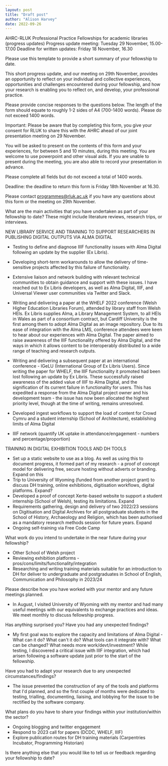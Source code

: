 ```yaml
---
layout: post
title: "Draft post"
author: "Alison Harvey"
date: 2022-09-26
---
```

AHRC-RLUK Professional Practice Fellowships for academic libraries (progress updates)
Progress update meeting: Tuesday 29 November, 15.00-17.00
Deadline for written updates: Friday 18 November, 16.30

Please use this template to provide a short summary of your fellowship to date.

This short progress update, and our meeting on 29th November, provides an opportunity to reflect on your individual and collective experiences, opportunities and challenges encountered during your fellowship, and how your research is enabling you to reflect on, and develop, your professional practice.

Please provide concise responses to the questions below. The length of the form should equate to roughly 1-2 sides of A4 (700-1400 words). Please do not exceed 1400 words.

Important: Please be aware that by completing this form, you give your consent for RLUK to share this with the AHRC ahead of our joint presentation meeting on 29 November. 

You will be asked to present on the contents of this form and your experiences, for between 5 and 10 minutes, during this meeting. You are welcome to use powerpoint and other visual aids. If you are unable to present during the meeting, you are also able to record your presentation in advance.

Please complete all fields but do not exceed a total of 1400 words.

Deadline: the deadline to return this form is Friday 18th November at 16.30.

Please contact programmes@rluk.ac.uk if you have any questions about this form or the meeting on 29th November.

What are the main activities that you have undertaken as part of your fellowship to date? These might include literature reviews, research trips, or interviews.

NEW LIBRARY SERVICE AND TRAINING TO SUPPORT RESEARCHERS IN PUBLISHING DIGITAL OUTPUTS VIA ALMA DIGITAL

- Testing to define and diagnose IIIF functionality issues with Alma Digital following an update by the supplier (Ex Libris). 

- Developing short-term workarounds to allow the delivery of time-sensitive projects affected by this failure of functionality.

- Extensive liaison and network building with relevant technical communities to obtain guidance and support with these issues. I have reached out to Ex Libris developers, as well as Alma Digital, IIIF, and Universal Viewer user communities via Twitter and Slack.

- Writing and delivering a paper at the WHELF 2022 conference (Welsh Higher Education Libraries Forum), attended by library staff from Welsh HEIs. Ex Libris supplies Alma, a Library Management System, to all HEIs in Wales as part of a consortium contract, but Cardiff University is the first among them to adopt Alma Digital as an image repository. Due to its ease of integration with the Alma LMS, conference attendees were keen to hear about our experiences with Alma Digital. The paper aimed to raise awareness of the IIIF functionality offered by Alma Digital, and the ways in which it allows content to be interoperably distributed to a wide range of teaching and research outputs. 

- Writing and delivering a subsequent paper at an international conference - IGeLU (International Group of Ex Libris Users). Since writing the paper for WHELF, the IIIF functionality it promoted had been lost following an update by Ex Libris.  These successfully raised awareness of the added value of IIIF to Alma Digital, and the signification of its current failure in functionality for users. This has expedited a response from the Alma Digital project owner and his development team - the issue has now been allocated the highest priority level, though at the time of writing, remains unresolved.
- Developed ingest workflows to support the load of content for Crowd Cymru and a student internship (School of Architecture), establishing limits of Alma Digital
- IIIF network (quantify UK uptake in attendance/engagement - numbers and percentage/proportion)

TRAINING IN DIGITAL EXHIBITION TOOLS AND DH TOOLS

- Set up a static website to use as a blog. As well as using this to document progress, it formed part of my research - a proof of concept model for delivering free, secure hosting without adverts or branding. Expand on this
- Trip to University of Wyoming (funded from another project grant) to discuss DH training, online exhibitions, digitisation workflows, digital platforms. Expand?
- Developed a proof of concept Xerte-based website to support a student internship (School of Welsh), testing its limitations. Expand
- Requirements gathering, design and delivery of two 2022/23 sessions on Digitisation and Digital Archives for all postgraduate students in the School of History, Archaeology and Religion, which has been authorised as a mandatory research methods session for future years. Expand
- Ongoing self-training via Free Code Camp

What work do you intend to undertake in the near future during your fellowship?

- Other School of Welsh project
- Reviewing exhibition platforms - pros/cons/limits/functionality/integration
- Researching and writing training materials suitable for an introduction to DH for deliver to undergraduate and postgraduates in School of English, Communication and Philosophy in 2023/24

Please describe how you have worked with your mentor and any future meetings planned.

- In August, I visited University of Wyoming with my mentor and had many useful meetings with our equivalents to exchange practices and ideas. We meet monthly to discuss fellowship progress.

Has anything surprised you? Have you had any unexpected findings?

- My first goal was to explore the capacity and limitations of Alma Digital - What can it do? What can't it do? What tools can it integrate with? What can be changed? What needs more work/devt/investment? While testing, I discovered a critical issue with IIIF integration, which had arisen following a software update just prior to the start of the fellowship. 

Have you had to adapt your research due to any unexpected circumstances/findings?

- The issue prevented the construction of any of the tools and platforms that I'd planned, and so the first couple of months were dedicated to testing, trialling, documenting, liaising, and lobbying for the issue to be rectified by the software company.

What plans do you have to share your findings within your institution/within the sector?

- Ongoing blogging and twitter engagement
- Respond to 2023 call for papers (DCDC, WHELF, IIIF)
- Explore publication routes for DH training materials (Carpentries Incubator, Programming Historian)

Is there anything else that you would like to tell us or feedback regarding your fellowship to date?

